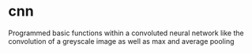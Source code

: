 # cnn
Programmed basic functions within a convoluted neural network like the convolution of a greyscale image as well as max and average pooling
